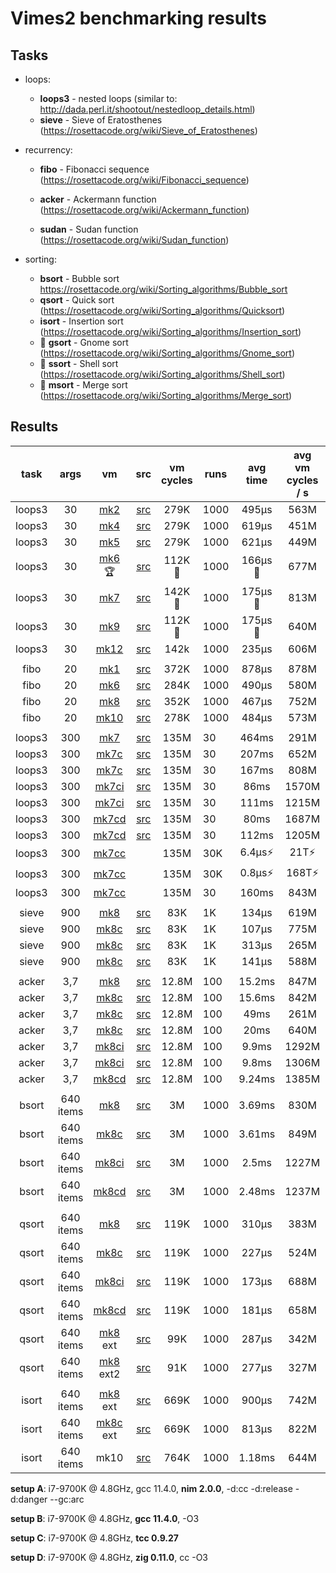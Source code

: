 # Vimes2 benchmarking results



## Tasks

- loops:
  - **loops3** - nested loops (similar to: http://dada.perl.it/shootout/nestedloop_details.html)
  - **sieve** - Sieve of Eratosthenes (https://rosettacode.org/wiki/Sieve_of_Eratosthenes)
- recurrency:

  - **fibo** - Fibonacci sequence (https://rosettacode.org/wiki/Fibonacci_sequence)
  - **acker** - Ackermann function (https://rosettacode.org/wiki/Ackermann_function)

  - **sudan** - Sudan function (https://rosettacode.org/wiki/Sudan_function)
- sorting:
  - **bsort** - Bubble sort https://rosettacode.org/wiki/Sorting_algorithms/Bubble_sort
  - **qsort** - Quick sort (https://rosettacode.org/wiki/Sorting_algorithms/Quicksort)
  - **isort** - Insertion sort (https://rosettacode.org/wiki/Sorting_algorithms/Insertion_sort)
  - 🌱 **gsort** - Gnome sort (https://rosettacode.org/wiki/Sorting_algorithms/Gnome_sort)
  - 🌱 **ssort** - Shell sort (https://rosettacode.org/wiki/Sorting_algorithms/Shell_sort)
  - 🌱 **msort** - Merge sort (https://rosettacode.org/wiki/Sorting_algorithms/Merge_sort)



## Results



|  task  |   args    |           vm            |               src                | vm cycles | runs | avg time | avg vm cycles / s | cpu cycles / vm cycle | setup |
| :----: | :-------: | :---------------------: | :------------------------------: | :-------: | ---- | :------: | :---------------: | :-------------------: | :---: |
| loops3 |    30     |   [mk2](nim/mk2.nim)    |    [src](asm/loops3_mk2.asm)     |   279K    | 1000 |  495µs   |       563M        |         8.53          |   A   |
| loops3 |    30     |   [mk4](nim/mk4.nim)    |    [src](asm/loops3_mk2.asm)     |   279K    | 1000 |  619µs   |       451M        |         10.64         |   A   |
| loops3 |    30     |   [mk5](nim/mk5.nim)    |    [src](asm/loops3_mk2.asm)     |   279K    | 1000 |  621µs   |       449M        |         10.69         |   A   |
| loops3 |    30     |  [mk6](nim/mk6.nim) 🏆   |    [src](asm/loops3_mk6.asm)     |  112K 🥇   | 1000 | 166µs 🥇  |       677M        |         7.09          |   A   |
| loops3 |    30     |   [mk7](nim/mk7.nim)    |    [src](asm/loops3_mk7.asm)     |  142K 🥈   | 1000 | 175µs 🥈  |       813M        |          5.9          |   A   |
| loops3 |    30     |   [mk9](nim/mk9.nim)    |    [src](asm/loops3_mk9.asm)     |   112K🥇   | 1000 | 175µs 🥈  |       640M        |          7.5          |   A   |
| loops3 |    30     |  [mk12](nim/mk12.nim)   |    [src](asm/loops3_mk12.asm)    |   142k    | 1000 |  235µs   |       606M        |          7.9          |   A   |
|        |           |                         |                                  |           |      |          |                   |                       |       |
|  fibo  |    20     |   [mk1](nim/mk1.nim)    |     [src](asm/fibo_mk1.asm)      |   372K    | 1000 |  878µs   |       878M        |          5.5          |   A   |
|  fibo  |    20     |   [mk6](nim/mk6.nim)    |     [src](asm/fibo_mk6.asm)      |   284K    | 1000 |  490µs   |       580M        |          8.3          |   A   |
|  fibo  |    20     |   [mk8](nim/mk8.nim)    |     [src](asm/fibo_mk8.asm)      |   352K    | 1000 |  467µs   |       752M        |          6.4          |   A   |
|  fibo  |    20     |  [mk10](nim/mk10.nim)   |     [src](asm/fibo_mk10.asm)     |   278K    | 1000 |  484µs   |       573M        |          8.4          |   A   |
|        |           |                         |                                  |           |      |          |                   |                       |       |
| loops3 |    300    |   [mk7](nim/mk7.nim)    |    [src](asm/loops3_mk7.asm)     |   135M    | 30   |  464ms   |       291M        |         16.5          |   A   |
| loops3 |    300    |    [mk7c](c/mk7c.c)     |    [src](asm/loops3_mk7.asm)     |   135M    | 30   |  207ms   |       652M        |          7.4          |   B   |
| loops3 |    300    |    [mk7c](c/mk7c.c)     |    [src](asm/loops3_mk7.asm)     |   135M    | 30   |  167ms   |       808M        |          5.9          |   D   |
| loops3 |    300    |   [mk7ci](c/mk7ci.c)    |    [src](asm/loops3_mk7.asm)     |   135M    | 30   |   86ms   |       1570M       |         3.1 🥈         |   B   |
| loops3 |    300    |   [mk7ci](c/mk7ci.c)    |    [src](asm/loops3_mk7.asm)     |   135M    | 30   |  111ms   |       1215M       |          3.9          |   D   |
| loops3 |    300    |   [mk7cd](c/mk7cd.c)    |    [src](asm/loops3_mk7.asm)     |   135M    | 30   |   80ms   |       1687M       |         2.9 🥇         |   B   |
| loops3 |    300    |   [mk7cd](c/mk7cd.c)    |    [src](asm/loops3_mk7.asm)     |   135M    | 30   |  112ms   |       1205M       |          3.9          |   D   |
| loops3 |    300    | [mk7cc](c/mk7cc-ugly.c) |                                  |   135M    | 30K  |  6.4µs⚡  |       21T⚡        |         1/4k⚡         |   B   |
| loops3 |    300    | [mk7cc](c/mk7cc-ugly.c) |                                  |   135M    | 30K  |  0.8µs⚡  |       168T⚡       |        1/35k⚡         |   D   |
| loops3 |    300    | [mk7cc](c/mk7cc-ugly.c) |                                  |   135M    | 30   |  160ms   |       843M        |          5.7          |   C   |
|        |           |                         |                                  |           |      |          |                   |                       |       |
| sieve  |    900    |   [mk8](nim/mk8.nim)    |     [src](asm/sieve_mk8.asm)     |    83K    | 1K   |  134µs   |       619M        |          7.7          |   A   |
| sieve  |    900    |    [mk8c](c/mk8c.c)     |     [src](asm/sieve_mk8.asm)     |    83K    | 1K   |  107µs   |       775M        |          6.2          |   B   |
| sieve  |    900    |    [mk8c](c/mk8c.c)     |     [src](asm/sieve_mk8.asm)     |    83K    | 1K   |  313µs   |       265M        |          18           |   C   |
| sieve  |    900    |    [mk8c](c/mk8c.c)     |     [src](asm/sieve_mk8.asm)     |    83K    | 1K   |  141µs   |       588M        |          8.2          |   D   |
|        |           |                         |                                  |           |      |          |                   |                       |       |
| acker  |    3,7    |   [mk8](nim/mk8.nim)    | [src](asm/ackerman_mk8_mtkv.asm) |   12.8M   | 100  |  15.2ms  |       847M        |          5.7          |   A   |
| acker  |    3,7    |    [mk8c](c/mk8c.c)     | [src](asm/ackerman_mk8_mtkv.asm) |   12.8M   | 100  |  15.6ms  |       842M        |          5.7          |   B   |
| acker  |    3,7    |    [mk8c](c/mk8c.c)     | [src](asm/ackerman_mk8_mtkv.asm) |   12.8M   | 100  |   49ms   |       261M        |          18           |   C   |
| acker  |    3,7    |    [mk8c](c/mk8c.c)     | [src](asm/ackerman_mk8_mtkv.asm) |   12.8M   | 100  |   20ms   |       640M        |          7.5          |   D   |
| acker  |    3,7    |   [mk8ci](c/mk8ci.c)    | [src](asm/ackerman_mk8_mtkv.asm) |   12.8M   | 100  |  9.9ms   |       1292M       |          3.7          |   B   |
| acker  |    3,7    |   [mk8ci](c/mk8ci.c)    | [src](asm/ackerman_mk8_mtkv.asm) |   12.8M   | 100  |  9.8ms   |       1306M       |          3.7          |   D   |
| acker  |    3,7    |   [mk8cd](c/mk8cd.c)    | [src](asm/ackerman_mk8_mtkv.asm) |   12.8M   | 100  |  9.24ms  |       1385M       |          3.5          |   B   |
|        |           |                         |                                  |           |      |          |                   |                       |       |
| bsort  | 640 items |   [mk8](nim/mk8.nim)    |     [src](asm/bsort_mk8.asm)     |    3M     | 1000 |  3.69ms  |       830M        |          5.8          |   A   |
| bsort  | 640 items |    [mk8c](c/mk8c.c)     |     [src](asm/bsort_mk8.asm)     |    3M     | 1000 |  3.61ms  |       849M        |          5.6          |   B   |
| bsort  | 640 items |   [mk8ci](c/mk8ci.c)    |     [src](asm/bsort_mk8.asm)     |    3M     | 1000 |  2.5ms   |       1227M       |          3.9          |   B   |
| bsort  | 640 items |   [mk8cd](c/mk8cd.c)    |     [src](asm/bsort_mk8.asm)     |    3M     | 1000 |  2.48ms  |       1237M       |          3.9          |   B   |
|        |           |                         |                                  |           |      |          |                   |                       |       |
| qsort  | 640 items |   [mk8](nim/mk8.nim)    |     [src](asm/qsort_mk8.asm)     |   119K    | 1000 |  310µs   |       383M        |         12.6          |   A   |
| qsort  | 640 items |    [mk8c](c/mk8c.c)     |     [src](asm/qsort_mk8.asm)     |   119K    | 1000 |  227µs   |       524M        |          9.2          |   B   |
| qsort  | 640 items |   [mk8ci](c/mk8ci.c)    |     [src](asm/qsort_mk8.asm)     |   119K    | 1000 |  173µs   |       688M        |           7           |   B   |
| qsort  | 640 items |   [mk8cd](c/mk8cd.c)    |     [src](asm/qsort_mk8.asm)     |   119K    | 1000 |  181µs   |       658M        |          7.3          |   B   |
| qsort  | 640 items | [mk8](nim/mk8.nim) ext  |   [src](asm/qsort_mk8_ext.asm)   |    99K    | 1000 |  287µs   |       342M        |          14           |   A   |
| qsort  | 640 items | [mk8](nim/mk8.nim) ext2 |  [src](asm/qsort_mk8_ext2.asm)   |    91K    | 1000 |  277µs   |       327M        |         14.7          |   A   |
|        |           |                         |                                  |           |      |          |                   |                       |       |
| isort  | 640 items | [mk8](nim/mk8.nim) ext  |   [src](asm/isort_mk8_ext.asm)   |   669K    | 1000 |  900µs   |       742M        |          6.5          |   A   |
| isort  | 640 items |  [mk8c](c/mk8c.c) ext   |   [src](asm/isort_mk8_ext.asm)   |   669K    | 1000 |  813µs   |       822M        |          5.9          |   B   |
| isort  | 640 items |          mk10           |    [src](asm/isort_mk10.asm)     |   764K    | 1000 |  1.18ms  |       644M        |          7.5          |   A   |

**setup A**: i7-9700K @ 4.8GHz, gcc 11.4.0, **nim 2.0.0**, -d:cc -d:release -d:danger --gc:arc

**setup B**: i7-9700K @ 4.8GHz, **gcc 11.4.0**, -O3

**setup C**: i7-9700K @ 4.8GHz, **tcc 0.9.27**

**setup D**: i7-9700K @ 4.8GHz, **zig 0.11.0**, cc -O3
